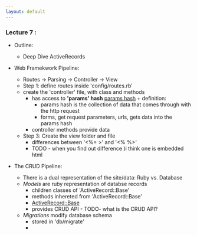 ```yaml
---
layout: default
---
```

<script type="text/javascript" async
  src="https://cdn.mathjax.org/mathjax/latest/MathJax.js?config=TeX-MML-AM_CHTML">
</script>

### **Lecture 7 :**
* Outline:
    * Deep Dive ActiveRecords

* Web Framekwork Pipeline:
    - Routes -> Parsing -> Controller -> View
    - Step 1: define routes inside 'config/routes.rb'
    - create the 'controller' file, with class and methods 
        + has access to **'params' hash** [params hash](https://gorails.com/episodes/the-params-hash) + definition:
            * params hash is the collection of data that comes through with the http request
            * forms, get request parameters, urls, gets data into the params hash
        + controller methods provide data
    - Step 3: Create the view folder and file
        + differences between '<%= >' and '<% %>'
        + TODO - when you find out difference )i think one is embedded html


* The CRUD Pipeline:
    - There is a dual representation of the site/data: Ruby vs. Database
    - *Models* are ruby representation of databse records 
        + children classes of 'ActiveRecord::Base'
        + methods inhereted from 'ActiveRecord::Base'
        + [ActiveRecord::Base](https://api.rubyonrails.org/classes/ActiveRecord/Base.html)
        + provides CRUD API - TODO- what is the CRUD API?
    - *Migrations* modify database schema
        + stored in 'db/migrate'
        + 
